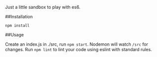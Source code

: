 Just a little sandbox to play with es6.

##Installation

`npm install`

##Usage

Create an index.js in ./src, run `npm start`. Nodemon will watch `/src` for
changes. Run `npm lint` to lint your code using eslint with standard rules.
